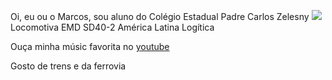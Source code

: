 Oi, eu ou o Marcos, sou aluno do Colégio Estadual Padre Carlos Zelesny
![](https://2img.net/h/i1086.photobucket.com/albums/j451/Ricardo_Freitas/Ferromodelismo/Minhas%20Pinturas/ALL/SD40-2_9463%20ALL%20-%20Bachmann/SD40-29463ALL_Bachmann_img01JPG.jpg)
Locomotiva EMD SD40-2 América Latina Logítica

Ouça minha músic favorita no [youtube](https://www.youtube.com/watch?v=zA52uNzx7Y4)

Gosto de trens e da ferrovia

